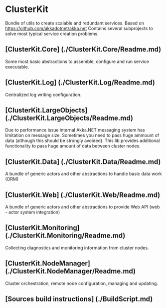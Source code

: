 # ClusterKit

Bundle of utils to create scalable and redundant services.
Based on https://github.com/akkadotnet/akka.net
Contains several subprojects to solve most typical service creation problems.

## [ClusterKit.Core] (./ClusterKit.Core/Readme.md)
Some most basic abstractions to assemble, configure and run service executable.

## [ClusterKit.Log] (./ClusterKit.Log/Readme.md)
Centralized log writing configuration.

## [ClusterKit.LargeObjects] (./ClusterKit.LargeObjects/Readme.md)
Due to performance issue internal Akka.NET messaging system has limitation on message size. Sometimes you need to pass huge ammount of data (although this should be strongly avoided). This lib provides additional functionality to pass huge amount of data between cluster nodes.

## [ClusterKit.Data] (./ClusterKit.Data/Readme.md)
A bundle of generic actors and other abstractions to handle basic data work (ORM)

## [ClusterKit.Web] (./ClusterKit.Web/Readme.md)
A bundle of generic actors and other abstractions to provide Web API (web - actor system integration)

## [ClusterKit.Monitoring] (./ClusterKit.Monitoring/Readme.md)
Collecting diagnostics and monitoring information from cluster nodes.

## [ClusterKit.NodeManager] (./ClusterKit.NodeManager/Readme.md)
Cluster orchestration, remote node configuration, managing and updating.

## [Sources build instructions] (./BuildScript.md)
